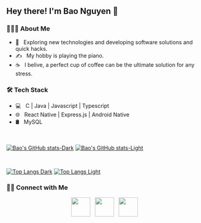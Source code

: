 <h2> Hey there! I'm Bao Nguyen 👋</h2>


<h3> 👨🏻‍💻 About Me </h3>

- 🤔 &nbsp; Exploring new technologies and developing software solutions and quick hacks.
- ✍️ &nbsp; My hobby is playing the piano.
- ☕ &nbsp; I belive, a perfect cup of coffee can be the ultimate solution for any stress. 

<h3>🛠 Tech Stack</h3>

- 💻 &nbsp; C | Java | Javascript | Typescript
- 🌐 &nbsp; React Native | Express.js | Android Native
- 🛢 &nbsp; MySQL

<br>

[![Bao's GitHub stats-Dark](https://github-readme-stats-nxa6fr5iq-aashutoshrathi.vercel.app/api?username=baontq23&show_icons=true&theme=dark&count_private=true#gh-dark-mode-only)](https://github.com/anuraghazra/github-readme-stats#gh-dark-mode-only)
[![Bao's GitHub stats-Light](https://github-readme-stats-nxa6fr5iq-aashutoshrathi.vercel.app/api?username=baontq23&show_icons=true&theme=default&count_private=true#gh-light-mode-only)](https://github.com/anuraghazra/github-readme-stats#gh-light-mode-only)

</br>

[![Top Langs Dark](https://github-readme-stats-nxa6fr5iq-aashutoshrathi.vercel.app/api/top-langs/?username=baontq23&layout=compact&theme=dark)](https://github.com/anuraghazra/github-readme-stats#gh-dark-mode-only)
[![Top Langs Light](https://github-readme-stats-nxa6fr5iq-aashutoshrathi.vercel.app/api/top-langs/?username=baontq23&layout=compact&theme=default)](https://github.com/anuraghazra/github-readme-stats#gh-light-mode-only)

<h3> 🤝🏻 Connect with Me </h3>

<p align="center">
&nbsp; <a href="https://twitter.com/baontq23" target="_blank" rel="noopener noreferrer"><img src="https://img.icons8.com/plasticine/100/000000/twitter.png" width="50" /></a>  
&nbsp; <a href="https://www.facebook.com/trieubaoIT/" target="_blank" rel="noopener noreferrer"><img src="https://img.icons8.com/plasticine/100/000000/facebook-new.png" width="50" /></a>  
&nbsp; <a href="mailto:baooshacker@gmail.com" target="_blank" rel="noopener noreferrer"><img src="https://img.icons8.com/plasticine/100/000000/gmail.png"  width="50" /></a>
</p>
